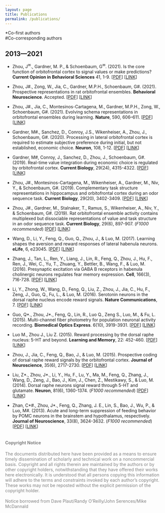 ```yaml
---
layout: page
title: Publications
permalink: /publications/
---
```


\*Co-first authors<br>#Co-corresponding authors

## 2013—2021

-	Zhou, J<sup>✉</sup>., Gardner, M. P., & Schoenbaum, G<sup>✉</sup>. (2021). Is the core function of orbitofrontal cortex to signal values or make predictions? **Current Opinion in Behavioral Sciences** 41, 1-9. [[PDF](/papers/2021_curr_opin_behav_sci.pdf)] [[LINK](https://psyarxiv.com/nzjm9/)]

-	Zhou, J#., Zong, W., Jia, C., Gardner, M.P.H., Schoenbaum, G#. (2021). Prospective representations in rat orbitofrontal ensembles. **Behavioral Neuroscience**. Accepted. [[PDF](/papers/2021_behav_neurosci.pdf)] [[LINK](https://doi.org/10.1101/2020.08.27.268391)]

-	Zhou, J#., Jia, C., Montesinos-Cartagena, M., Gardner, M.P.H., Zong, W., Schoenbaum, G#. (2021). Evolving schema representations in orbitofrontal ensembles during learning. **Nature**, 590, 606–611. [[PDF](/papers/2021_nature.pdf)] [[LINK](https://doi.org/10.1038/s41586-020-03061-2)]

-	Gardner, M#., Sanchez, D., Conroy, J.S., Wikenheiser, A., Zhou, J., Schoenbaum, G#. (2020). Processing in lateral orbitofrontal cortex is required to estimate subjective preference during initial, but not established, economic choice. **Neuron**, 108, 1-12. [[PDF](/papers/2020_gardner_neuron.pdf)] [[LINK](https://www.sciencedirect.com/science/article/abs/pii/S0896627320306413)]

-	Gardner, M#, Conroy, J., Sanchez, D., Zhou, J., Schoenbaum, G#. (2019). Real-time value integration during economic choice is regulated by orbitofrontal cortex. **Current Biology**, 29(24), 4315-4322. [[PDF](/papers/2019_gardner_curr_biol.pdf)] [[LINK](https://www.sciencedirect.com/science/article/pii/S0960982219314307)]

-	Zhou, J#., Montesinos-Cartagena, M., Wikenheiser, A., Gardner, M., Niv, Y., & Schoenbaum, G#. (2019). Complementary task structure representations in hippocampus and orbitofrontal cortex during an odor sequence task. **Current Biology**, 29(20), 3402-3409. [[PDF](/papers/2019_curr_biol_b.pdf)] [[LINK](https://www.sciencedirect.com/science/article/pii/S0960982219310905)]

-	Zhou, J#., Gardner, M., Stalnaker, T., Ramus, S., Wikenheiser, A., Niv, Y., & Schoenbaum, G#. (2019). Rat orbitofrontal ensemble activity contains multiplexed but dissociable representations of value and task structure in an odor sequence task. **Current Biology**, 29(6), 897-907. (*F1000 recommended*) [[PDF](/papers/2019_curr_biol_a.pdf)] [[LINK](https://www.sciencedirect.com/science/article/pii/S0960982219300776)]

-	Wang, D., Li, Y., Feng, Q., Guo, Q., Zhou, J., & Luo, M. (2017). Learning shapes the aversion and reward responses of lateral habenula neurons. **eLife**, 6, e23045. [[PDF](/papers/2017_wang_elife.pdf)] [[LINK](https://elifesciences.org/articles/23045)]

-	Zhang, J., Tan, L., Ren, Y., Liang, J., Lin, R., Feng, Q., Zhou, J., Hu, F., Ren, J., Wei, C., Yu, T., Zhuang, Y., Bettler, B., Wang, F., & Luo, M. (2016). Presynaptic excitation via GABA B receptors in habenula cholinergic neurons regulates fear memory expression. **Cell**, 166(3), 716-728. [[PDF](/papers/2016_zhang_cell.pdf)] [[LINK](https://www.sciencedirect.com/science/article/pii/S0092867416307942)]

-	Li, Y., Zhong, W., Wang, D., Feng, Q., Liu, Z., Zhou, J., Jia, C., Hu, F., Zeng, J., Guo, Q., Fu, L., & Luo, M. (2016). Serotonin neurons in the dorsal raphe nucleus encode reward signals. **Nature Communications**, 7. [[PDF](/papers/2016_li_nat_commun.pdf)] [[LINK](https://www.nature.com/articles/ncomms10503)]

-	Guo, Q\*., Zhou, J\*., Feng, Q., Lin, R., Luo Q., Zeng S., Luo, M., & Fu, L. (2015). Multi-channel fiber photometry for population neuronal activity recording. **Biomedical Optics Express**. 6(10), 3919-3931. [[PDF](/papers/2015_guo_boe.pdf)] [[LINK](https://www.osapublishing.org/boe/fulltext.cfm?uri=boe-6-10-3919&id=326666)]

-	Luo M., Zhou J., Liu Z. (2015). Reward processing by the dorsal raphe nucleus: 5-HT and beyond. **Learning and Memory**, 22: 452-460. [[PDF](/papers/2015_luo_learn_mem.pdf)] [[LINK](http://learnmem.cshlp.org/content/22/9/452)]

-	Zhou, J., Jia, C., Feng, Q., Bao, J., & Luo, M. (2015). Prospective coding of dorsal raphe reward signals by the orbitofrontal cortex. **Journal of Neuroscience**, 35(6), 2717-2730. [[PDF](/papers/2015_jneuro.pdf)] [[LINK](https://www.jneurosci.org/content/35/6/2717)]

-	Liu, Z\*., Zhou, J\*., Li, Y., Hu, F., Lu, Y., Ma, M., Feng, Q., Zhang, J., Wang, D., Zeng, J., Bao, J., Kim, J., Chen, Z., Mestikawy, S., & Luo, M. (2014). Dorsal raphe neurons signal reward through 5-HT and glutamate. **Neuron**, 81(6), 1360-1374. (*F1000 recommended*) [[PDF](/papers/2014_liu_neuron.pdf)] [[LINK](https://www.cell.com/neuron/fulltext/S0896-6273(14)00108-1?_returnURL=https%3A%2F%2Flinkinghub.elsevier.com%2Fretrieve%2Fpii%2FS0896627314001081%3Fshowall%3Dtrue)]

-	Zhan, C\*#., Zhou, J\*., Feng, Q., Zhang, J. E., Lin, S., Bao, J., Wu, P., & Luo, M#. (2013). Acute and long-term suppression of feeding behavior by POMC neurons in the brainstem and hypothalamus, respectively. **Journal of Neuroscience**, 33(8), 3624-3632. (*F1000 recommended*) [[PDF](/papers/2013_zhan_jneuro.pdf)] [[LINK](https://www.jneurosci.org/content/33/8/3624)]

<h4 style="color:gray"><br>Copyright Notice</h4> 
<p style="color:gray">
The documents distributed here have been provided as a means to ensure timely dissemination of scholarly and technical work on a noncommercial basis. Copyright and all rights therein are maintained by the authors or by other copyright holders, notwithstanding that they have offered their works here electronically. It is understood that all persons copying this information will adhere to the terms and constraints invoked by each author’s copyright. These works may not be reposted without the explicit permission of the copyright holder.<br><br>
Notice borrowed from Dave Plaut/Randy O’Reilly/John Serences/Mike McDannald
</p>
